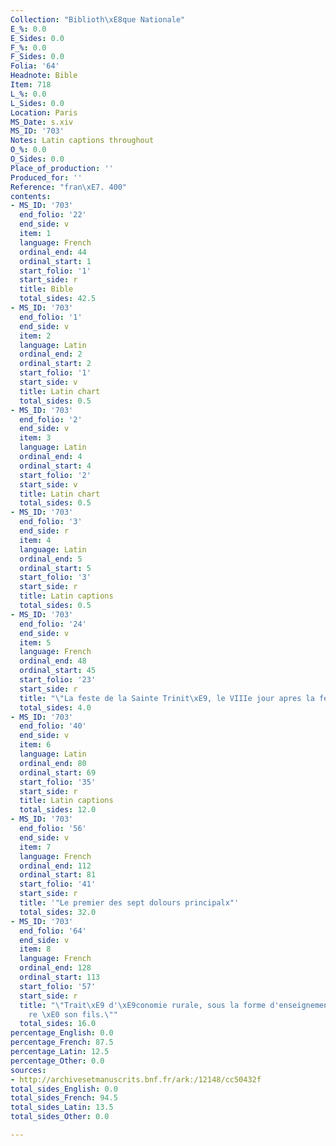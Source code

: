 ```yaml
---
Collection: "Biblioth\xE8que Nationale"
E_%: 0.0
E_Sides: 0.0
F_%: 0.0
F_Sides: 0.0
Folia: '64'
Headnote: Bible
Item: 718
L_%: 0.0
L_Sides: 0.0
Location: Paris
MS_Date: s.xiv
MS_ID: '703'
Notes: Latin captions throughout
O_%: 0.0
O_Sides: 0.0
Place_of_production: ''
Produced_for: ''
Reference: "fran\xE7. 400"
contents:
- MS_ID: '703'
  end_folio: '22'
  end_side: v
  item: 1
  language: French
  ordinal_end: 44
  ordinal_start: 1
  start_folio: '1'
  start_side: r
  title: Bible
  total_sides: 42.5
- MS_ID: '703'
  end_folio: '1'
  end_side: v
  item: 2
  language: Latin
  ordinal_end: 2
  ordinal_start: 2
  start_folio: '1'
  start_side: v
  title: Latin chart
  total_sides: 0.5
- MS_ID: '703'
  end_folio: '2'
  end_side: v
  item: 3
  language: Latin
  ordinal_end: 4
  ordinal_start: 4
  start_folio: '2'
  start_side: v
  title: Latin chart
  total_sides: 0.5
- MS_ID: '703'
  end_folio: '3'
  end_side: r
  item: 4
  language: Latin
  ordinal_end: 5
  ordinal_start: 5
  start_folio: '3'
  start_side: r
  title: Latin captions
  total_sides: 0.5
- MS_ID: '703'
  end_folio: '24'
  end_side: v
  item: 5
  language: French
  ordinal_end: 48
  ordinal_start: 45
  start_folio: '23'
  start_side: r
  title: "\"La feste de la Sainte Trinit\xE9, le VIIIe jour apres la feste du Pentecoste.\""
  total_sides: 4.0
- MS_ID: '703'
  end_folio: '40'
  end_side: v
  item: 6
  language: Latin
  ordinal_end: 80
  ordinal_start: 69
  start_folio: '35'
  start_side: r
  title: Latin captions
  total_sides: 12.0
- MS_ID: '703'
  end_folio: '56'
  end_side: v
  item: 7
  language: French
  ordinal_end: 112
  ordinal_start: 81
  start_folio: '41'
  start_side: r
  title: '"Le premier des sept dolours principalx"'
  total_sides: 32.0
- MS_ID: '703'
  end_folio: '64'
  end_side: v
  item: 8
  language: French
  ordinal_end: 128
  ordinal_start: 113
  start_folio: '57'
  start_side: r
  title: "\"Trait\xE9 d'\xE9conomie rurale, sous la forme d'enseignements d'un p\xE8\
    re \xE0 son fils.\""
  total_sides: 16.0
percentage_English: 0.0
percentage_French: 87.5
percentage_Latin: 12.5
percentage_Other: 0.0
sources:
- http://archivesetmanuscrits.bnf.fr/ark:/12148/cc50432f
total_sides_English: 0.0
total_sides_French: 94.5
total_sides_Latin: 13.5
total_sides_Other: 0.0

---
```

